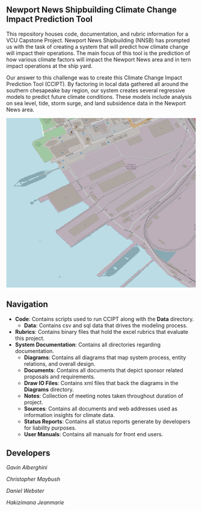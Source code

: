 ## Newport News Shipbuilding Climate Change Impact Prediction Tool

This repository houses code, documentation, and rubric information for a VCU Capstone Project. Newport News Shipbuilding (NNSB) has prompted us with the task of creating a system that will predict how climate change will impact their operations. The main focus of this tool is the prediction of how various climate factors will impact the Newport News area and in tern impact operations at the ship yard.

Our answer to this challenge was to create this Climate Change Impact Prediction Tool (CCIPT). By factoring in local data gathered all around the southern chesapeake bay region, our system creates several regressive models to predict future climate conditions. These models include analysis on sea level, tide, storm surge, and land subsidence data in the Newport News area. 


![NNSB](./System_Documentation/Images/NNSB.png)

## Navigation
* __Code__: Contains scripts used to run CCIPT along with the __Data__ directory.
  * __Data__: Contains csv and sql data that drives the modeling process.
* __Rubrics__: Contains binary files that hold the excel rubrics that evaluate this project. 
* __System Documentation__: Contains all directories regarding documentation.
  * __Diagrams__: Contains all diagrams that map system process, entity relations, and overall design.
  * __Documents__: Contains all documents that depict sponsor related proposals and requirements.
  * __Draw IO Files__: Contains xml files that back the diagrams in the __Diagrams__ directory.
  * __Notes__: Collection of meeting notes taken throughout duration of project.
  * __Sources__: Contains all documents and web addresses used as information insights for climate data.
  * __Status Reports__: Contains all status reports generate by developers for liability purposes.
  * __User Manuals__: Contains all manuals for front end users.
  
## Developers
_Gavin Alberghini_

_Christopher Maybush_

_Daniel Webster_

_Hakizimana Jeanmarie_
